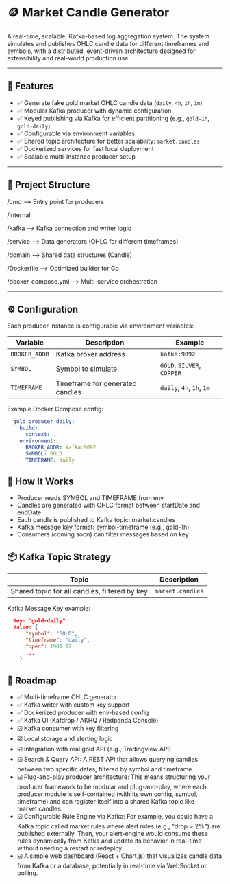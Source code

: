 # 🪙 Market Candle Generator

A real-time, scalable, Kafka-based log aggregation system.
The system simulates and publishes OHLC candle data for different timeframes and symbols, with a distributed, event-driven architecture designed for extensibility and real-world production use.

---

## 📌 Features

- ✅ Generate fake gold market OHLC candle data (`daily`, `4h`, `1h`, `1m`)
- ✅ Modular Kafka producer with dynamic configuration
- ✅ Keyed publishing via Kafka for efficient partitioning (e.g., `gold-1h`, `gold-daily`)
- ✅ Configurable via environment variables
- ✅ Shared topic architecture for better scalability: `market.candles`
- ✅ Dockerized services for fast local deployment
- ✅ Scalable multi-instance producer setup

---

## 🧱 Project Structure
/cmd --> Entry point for producers

/internal

/kafka --> Kafka connection and writer logic

/service --> Data generators (OHLC for different timeframes)

/domain --> Shared data structures (Candle)

/Dockerfile --> Optimized builder for Go

/docker-compose.yml --> Multi-service orchestration



---

## ⚙️ Configuration

Each producer instance is configurable via environment variables:

| Variable      | Description                          | Example                    |
|---------------|--------------------------------------|----------------------------|
| `BROKER_ADDR` | Kafka broker address                 | `kafka:9092`               |
| `SYMBOL`      | Symbol to simulate                   | `GOLD`, `SILVER`, `COPPER` |
| `TIMEFRAME`   | Timeframe for generated candles      | `daily`, `4h`, `1h`, `1m`  |

Example Docker Compose config:

```yaml
  gold-producer-daily:
    build:
      context: .
    environment:
      BROKER_ADDR: kafka:9092
      SYMBOL: GOLD
      TIMEFRAME: daily
```


## 🧪 How It Works
- Producer reads SYMBOL and TIMEFRAME from env
- Candles are generated with OHLC format between startDate and endDate
- Each candle is published to Kafka topic: market.candles
- Kafka message key format: symbol-timeframe (e.g., gold-1h)
- Consumers (coming soon) can filter messages based on key


## 📦 Kafka Topic Strategy


| Topic         | Description                          |
|---------------|--------------------------------------|
| Shared topic for all candles, filtered by key   | ```market.candles```     |


Kafka Message Key example:

```json
  Key: "gold-daily"
  Value: {
      "symbol": "GOLD",
      "timeframe": "daily",
      "open": 1901.12,
      ...
    }
```


## 🚀 Roadmap
- ✅ Multi-timeframe OHLC generator
- ✅ Kafka writer with custom key support
- ✅ Dockerized producer with env-based config
- ✅ Kafka UI (Kafdrop / AKHQ / Redpanda Console)
- ☑️ Kafka consumer with key filtering
- ☑️ Local storage and alerting logic
- ☑️ Integration with real gold API (e.g., Tradingview API)
- ☑️  Search & Query API:
  A REST API that allows querying candles between two specific dates, filtered by symbol and timeframe.
- ☑️ Plug-and-play producer architecture:
  This means structuring your producer framework to be modular and plug-and-play, where each producer module is self-contained (with its own config, symbol, timeframe) and can register itself into a shared Kafka topic like market.candles.
- ☑️ Configurable Rule Engine via Kafka: For example, you could have a Kafka topic called market.rules where alert rules (e.g., "drop > 2%") are published externally.
  Then, your alert-engine would consume these rules dynamically from Kafka and update its behavior in real-time without needing a restart or redeploy.
- ☑️ A simple web dashboard (React + Chart.js) that visualizes candle data from Kafka or a database, potentially in real-time via WebSocket or polling.
